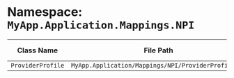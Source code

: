 # Namespace: `MyApp.Application.Mappings.NPI`

| Class Name | File Path | Inherits From |
|------------|-----------|---------------|
| `ProviderProfile` | `MyApp.Application/Mappings/NPI/ProviderProfile.cs` | `Profile` |

